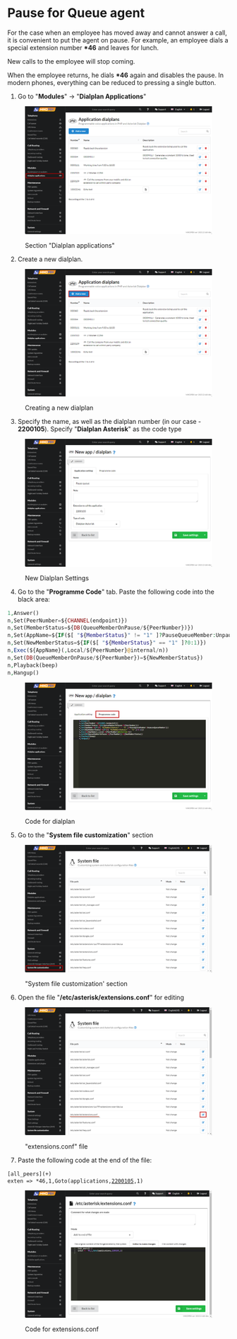 # Pause for Queue agent

For the case when an employee has moved away and cannot answer a call, it is convenient to put the agent on pause. For example, an employee dials a special extension number **\*46** and leaves for lunch.

New calls to the employee will stop coming.

When the employee returns, he dials **\*46** again and disables the pause. In modern phones, everything can be reduced to pressing a single button.

1. Go to "**Modules**" -> "**Dialplan Applications**"

<figure><img src="../../.gitbook/assets/DialplanApplications.png" alt=""><figcaption><p>Section "Dialplan applications"</p></figcaption></figure>

2. Create a new dialplan.

<figure><img src="../../.gitbook/assets/NewDialplan (1).png" alt=""><figcaption><p>Creating a new dialplan</p></figcaption></figure>

3. Specify the name, as well as the dialplan number (in our case - **2200105**). Specify "**Dialplan Asterisk**" as the code type

<figure><img src="../../.gitbook/assets/SettingsOfDialplan.png" alt=""><figcaption><p>New Dialplan Settings</p></figcaption></figure>

4. Go to the "**Programme Code**" tab. Paste the following code into the black area:

```php
1,Answer()
n,Set(PeerNumber=${CHANNEL(endpoint)})
n,Set(MemberStatus=${DB(QueueMemberOnPause/${PeerNumber})})
n,Set(AppName=${IF($[ "${MemberStatus}" != "1" ]?PauseQueueMember:UnpauseQueueMember)})
n,Set(NewMemberStatus=${IF($[ "${MemberStatus}" == "1" ]?0:1)})
n,Exec(${AppName}(,Local/${PeerNumber}@internal/n))
n,Set(DB(QueueMemberOnPause/${PeerNumber})=${NewMemberStatus})
n,Playback(beep)
n,Hangup()
```

<figure><img src="../../.gitbook/assets/ProgrammeCodeForDialpan.png" alt=""><figcaption><p>Code for dialplan</p></figcaption></figure>

5. Go to the "**System file customization**" section

<figure><img src="../../.gitbook/assets/SystemFileCustomization.png" alt=""><figcaption><p>"System file customization' section</p></figcaption></figure>

6. Open the file "**/etc/asterisk/extensions.conf**" for editing

<figure><img src="../../.gitbook/assets/EditExtensions.conf.png" alt=""><figcaption><p>"extensions.conf" file</p></figcaption></figure>

7. Paste the following code at the end of the file:

<pre class="language-php"><code class="lang-php">[all_peers](+)
exten => *46,1,Goto(applications,<a data-footnote-ref href="#user-content-fn-1">2200105</a>,1)
</code></pre>

<figure><img src="../../.gitbook/assets/CodeForExtensionsConf (4).png" alt=""><figcaption><p>Code for extensions.conf</p></figcaption></figure>

[^1]: Dialplan number

